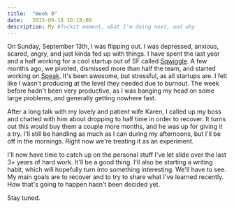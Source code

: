 ```yaml
---
title:  "Week 0"
date:   2015-09-18 10:18:00
description: My #fuckit moment, what I'm doing next, and why
---
```


On Sunday, September 13th, I was flipping out. I was depressed, anxious, scared, angry, and just kinda fed up with things. I have spent the last year and a half working for a cool startup out of SF called [Sqwiggle](http://www.sqwiggle.com). A few months ago, we pivoted, dismissed more than half the team, and started working on [Speak](https://speak.io/). It's been awesome, but stressful, as all startups are. I felt like I wasn't producing at the level they needed due to burnout. The week before hadn't been very productive, as I was banging my head on some large problems, and generally getting nowhere fast.

After a long talk with my lovely and patient wife Karen, I called up my boss and chatted with him about dropping to half time in order to recover. It turns out this would buy them a couple more months, and he was up for giving it a try. I'll still be handling as much as I can during my afternoons, but I'll be off in the mornings. Right now we're treating it as an experiment.

I'll now have time to catch up on the personal stuff I've let slide over the last 3+ years of hard work. It'll be a good thing. I'll also be starting a writing habit, which will hopefully turn into something interesting. We'll have to see. My main goals are to recover and to try to share what I've learned recently. How that's going to happen hasn't been decided yet.

Stay tuned.




